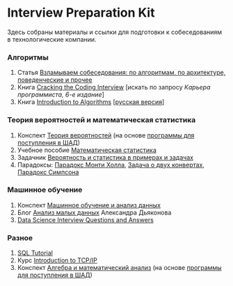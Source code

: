 # Interview Preparation Kit
Здесь собраны материалы и ссылки для подготовки к собеседованиям в технологические компании.


### Алгоритмы
1) Статья [Взламываем собеседования: по алгоритмам, по архитектуре, поведенческие и прочее](https://habr.com/ru/company/edison/blog/344018/)
2) Книга [Cracking the Coding Interview](https://www.amazon.com/Cracking-Coding-Interview-Programming-Questions/dp/098478280X) [искать по запросу *Карьера программиста, 6-е издание*]
3) Книга [Introduction to Algorithms](https://www.amazon.com/Introduction-Algorithms-3rd-MIT-Press/dp/0262033844) [[русская версия](https://github.com/chizhonk/interview_preparation_kit/blob/master/Алгоритмы%20-%20построение%20и%20анализ.djvu)]

### Теория вероятностей и математическая статистика
1) Конспект [Теория вероятностей](https://github.com/chizhonk/interview_preparation_kit/blob/master/Probability%20Theory.pdf) (на основе [программы для поступления в ШАД](https://cache-mskmar11.cdn.yandex.net/download.cdn.yandex.net/shad/shad_program_v3.pdf))
2) Учебное пособие [Математическая статистика](https://github.com/chizhonk/interview_preparation_kit/blob/master/Statistics.pdf)
3) Задачник [Вероятность и статистика в примерах и задачах](http://маткнига.рф/wp-content/uploads/2017/05/978-5-4439-2326-0-Kelbert-Suhov-Veroyatnost-t1.pdf)
4) Парадоксы: [Парадокс Монти Холла](https://ru.wikipedia.org/wiki/Парадокс_Монти_Холла), [Задача о двух конвертах](https://ru.wikipedia.org/wiki/Задача_о_двух_конвертах), [Парадокс Симпсона](https://ru.wikipedia.org/wiki/Парадокс_Симпсона)

### Машинное обучение
1) Конспект [Машинное обучение и анализ данных](https://github.com/chizhonk/interview_preparation_kit/blob/master/Машинное%20обучение%20и%20анализ%20данных.pdf)
2) Блог [Анализ малых данных](https://dyakonov.org) Александра Дьяконова
3) [Data Science Interview Questions and Answers](https://github.com/iamtodor/data-science-interview-questions-and-answers)

### Разное
1) [SQL Tutorial](https://mode.com/sql-tutorial)
2) Курс [Introduction to TCP/IP](https://www.coursera.org/learn/tcpip)
3) Конспект [Алгебра и математический анализ](https://github.com/chizhonk/interview_preparation_kit/blob/master/Algebra%20%26%20Calculus.pdf) (на основе [программы для поступления в ШАД](https://cache-mskmar11.cdn.yandex.net/download.cdn.yandex.net/shad/shad_program_v3.pdf))

